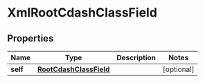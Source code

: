 

# XmlRootCdashClassField

## Properties

Name | Type | Description | Notes
------------ | ------------- | ------------- | -------------
**self** | [**RootCdashClassField**](RootCdashClassField.md) |  |  [optional]




